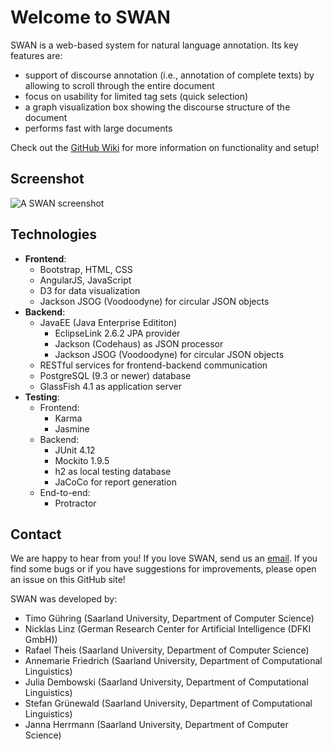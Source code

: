 # Welcome to SWAN <!--[![Build Status](https://travis-ci.org/annefried/swan.png?branch=master)](https://travis-ci.org/annefried/swan)-->
SWAN is a web-based system for natural language annotation.
Its key features are:
* support of discourse annotation (i.e., annotation of complete texts) by allowing to scroll through the entire document
* focus on usability for limited tag sets (quick selection)
* a graph visualization box showing the discourse structure of the document
* performs fast with large documents

Check out the [GitHub Wiki](https://github.com/annefried/swan/wiki) for more information on functionality and setup!

## Screenshot
![A SWAN screenshot](https://raw.githubusercontent.com/wiki/annefried/swan/images/swan_example.png)

## Technologies
* **Frontend**:
  * Bootstrap, HTML, CSS
  * AngularJS, JavaScript
  * D3 for data visualization
  * Jackson JSOG (Voodoodyne) for circular JSON objects
* **Backend**:
  * JavaEE (Java Enterprise Edititon)
    * EclipseLink 2.6.2 JPA provider
    * Jackson (Codehaus) as JSON processor
    * Jackson JSOG (Voodoodyne) for circular JSON objects
  * RESTful services for frontend-backend communication
  * PostgreSQL (9.3 or newer) database
  * GlassFish 4.1 as application server
* **Testing**:
  * Frontend:
    * Karma
    * Jasmine
  * Backend:
    * JUnit 4.12
    * Mockito 1.9.5
    * h2 as local testing database
    * JaCoCo for report generation
  * End-to-end:
    * Protractor

## Contact
We are happy to hear from you!
If you love SWAN, send us an <a href="mailto:swan.coli.uni-saarland.de">email</a>.
If you find some bugs or if you have suggestions for improvements, please open an issue on this GitHub site!

SWAN was developed by:
* Timo Gühring (Saarland University, Department of Computer Science)
* Nicklas Linz (German Research Center for Artificial Intelligence (DFKI GmbH))
* Rafael Theis (Saarland University, Department of Computer Science)
* Annemarie Friedrich (Saarland University, Department of Computational Linguistics)
* Julia Dembowski (Saarland University, Department of Computational Linguistics)
* Stefan Grünewald (Saarland University, Department of Computational Linguistics)
* Janna Herrmann (Saarland University, Department of Computer Science)


